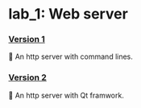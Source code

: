 # lab_1: Web server

### [Version 1](./WebServerV1/)
💫 An http server with command lines.

### [Version 2](./WebServerV2/)
💫 An http server with Qt framwork.
